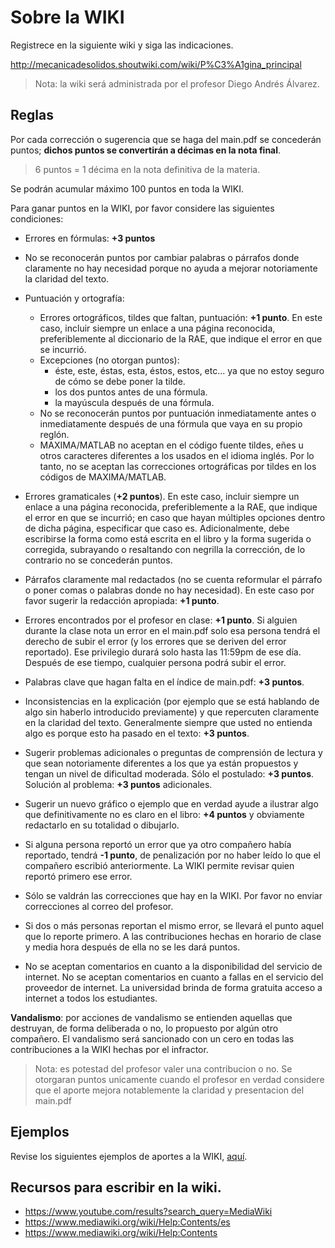 # Sobre la WIKI

Registrece en la siguiente wiki y siga las indicaciones.

http://mecanicadesolidos.shoutwiki.com/wiki/P%C3%A1gina_principal

>Nota: la wiki será administrada por el profesor Diego Andrés Álvarez.


## Reglas 

Por cada corrección o sugerencia que se haga del main.pdf se concederán puntos; **dichos puntos se convertirán a décimas en la nota final**.

>6 puntos = 1 décima en la nota definitiva de la materia.

Se podrán acumular máximo 100 puntos en toda la WIKI.

Para ganar puntos en la WIKI, por favor considere las siguientes condiciones:

* Errores en fórmulas: **+3 puntos**

* No se reconocerán puntos por cambiar palabras o párrafos donde claramente no hay necesidad porque no ayuda a mejorar notoriamente la claridad del texto. 

* Puntuación y ortografía:
  * Errores ortográficos, tildes que faltan, puntuación:  **+1 punto**. En este caso, incluir siempre un enlace a una página reconocida, preferiblemente al diccionario de la RAE, que indique el error en que se incurrió.
  * Excepciones (no otorgan puntos):
    * éste, este, éstas, esta, éstos, estos, etc... ya que no estoy seguro de cómo se debe poner la tilde.
    * los dos puntos antes de una fórmula.
    * la mayúscula después de una fórmula.
  * No se reconocerán puntos por puntuación inmediatamente antes o inmediatamente después de una fórmula que vaya en su propio reglón.
  * MAXIMA/MATLAB no aceptan en el código fuente tildes, eñes u otros caracteres diferentes a los usados en el idioma inglés. Por lo tanto, no se aceptan las correcciones ortográficas por tildes en los códigos de MAXIMA/MATLAB.

* Errores gramaticales (**+2 puntos**). En este caso, incluir siempre un enlace a una página reconocida, preferiblemente a la RAE, que indique el error en que se incurrió; en caso que hayan múltiples opciones dentro de dicha página, especificar que caso es. Adicionalmente, debe escribirse la forma como está escrita en el libro y la forma sugerida o corregida, subrayando o resaltando con negrilla la corrección, de lo contrario no se concederán puntos.

* Párrafos claramente mal redactados (no se cuenta reformular el párrafo o poner comas o palabras donde no hay necesidad). En este caso por favor sugerir la redacción apropiada: **+1 punto**.

* Errores encontrados por el profesor en clase: **+1 punto**. Si alguien durante la clase nota un error en el main.pdf solo esa persona tendrá el derecho de subir el error (y los errores que se deriven del error reportado). Ese privilegio durará solo hasta las 11:59pm de ese día. Después de ese tiempo, cualquier persona podrá subir el error.

* Palabras clave que hagan falta en el índice de main.pdf: **+3 puntos**.
 
* Inconsistencias en la explicación (por ejemplo que se está hablando de algo sin haberlo introducido previamente) y que repercuten claramente en la claridad del texto. Generalmente siempre que usted no entienda algo es porque esto ha pasado en el texto: **+3 puntos**.

* Sugerir problemas adicionales o preguntas de comprensión de lectura y que sean notoriamente diferentes a los que ya están propuestos y tengan un nivel de dificultad moderada. Sólo el postulado: **+3 puntos**. Solución al problema: **+3 puntos** adicionales.

* Sugerir un nuevo gráfico o ejemplo que en verdad ayude a ilustrar algo que definitivamente no es claro en el libro: **+4 puntos** y obviamente redactarlo en su totalidad o dibujarlo.

* Si alguna persona reportó un error que ya otro compañero había reportado, tendrá **-1 punto**, de penalización por no haber leído lo que el compañero escribió anteriormente. La WIKI permite revisar quien reportó primero ese error.

* Sólo se valdrán las correcciones que hay en la WIKI. Por favor no enviar correcciones al correo del profesor.

* Si dos o más personas reportan el mismo error, se llevará el punto aquel que lo reporte primero. A las contribuciones hechas en horario de clase y media hora después de ella no se les dará puntos.

* No se aceptan comentarios en cuanto a la disponibilidad del servicio de internet. No se aceptan comentarios en cuanto a fallas en el servicio del proveedor de internet. La universidad brinda de forma gratuita acceso a internet a todos los estudiantes.

**Vandalismo**: por acciones de vandalismo se entienden aquellas que destruyan, de forma deliberada o no, lo propuesto por algún otro compañero. El vandalismo será sancionado con un cero en todas las contribuciones a la WIKI hechas por el infractor.
 
>Nota: es potestad del profesor valer una contribucion o no. Se otorgaran puntos unicamente cuando el profesor en verdad considere que el aporte mejora notablemente la claridad y presentacion del main.pdf


## Ejemplos

Revise los siguientes ejemplos de aportes a la WIKI, [aquí](https://github.com/diegoandresalvarez/solidos/blob/master/docs/WIKI_Ejemplos.md).


## Recursos para escribir en la wiki.

* <https://www.youtube.com/results?search_query=MediaWiki>
* <https://www.mediawiki.org/wiki/Help:Contents/es>
* <https://www.mediawiki.org/wiki/Help:Contents>